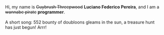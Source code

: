 Hi, my name is ~~Guybrush Threepwood~~ **Luciano Federico Pereira**, and I am a ~~wannabe pirate~~ **programmer**.<br><br>A short song: 552 bounty of doubloons gleams in the sun, a treasure hunt has just begun! Arrr!
